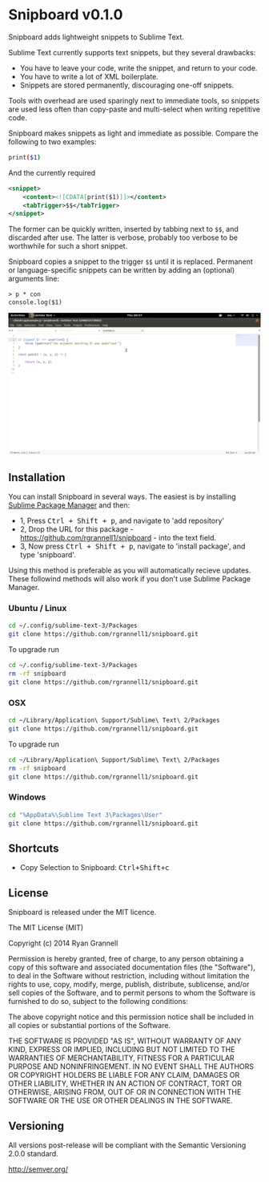 Snipboard v0.1.0
================

Snipboard adds lightweight snippets to Sublime Text.

Sublime Text currently supports text snippets, but they several drawbacks:

* You have to leave your code, write the snippet, and return to your code.
* You have to write a lot of XML boilerplate.
* Snippets are stored permanently, discouraging one-off snippets.

Tools with overhead are used sparingly next to immediate tools, so snippets are used less often than copy-paste and
multi-select when writing repetitive code.

Snipboard makes snippets as light and immediate as possible. Compare the following to two examples:

```bash
print($1)
```

And the currently required

```xml
<snippet>
	<content><![CDATA[print($1)]]></content>
	<tabTrigger>$$</tabTrigger>
</snippet>
```

The former can be quickly written, inserted by tabbing next to `$$`, and discarded after use. The latter is verbose,
probably too verbose to be worthwhile for such a short snippet.

Snipboard copies a snippet to the trigger `$$` until it is replaced. Permanent or language-specific snippets can be
written by adding an (optional) arguments line:

```
> p * con
console.log($1)
```

<img src="example.gif"></img>

## Installation

You can install Snipboard in several ways. The easiest is by installing [Sublime Package Manager](https://sublime.wbond.net/installation)
and then:

* 1, Press <kbd>Ctrl + Shift + p</kbd>, and navigate to 'add repository'
* 2, Drop the URL for this package - https://github.com/rgrannell1/snipboard - into the text field.
* 3, Now press <kbd>Ctrl + Shift + p</kbd>, navigate to 'install package', and type 'snipboard'.

Using this method is preferable as you will automatically recieve updates. These
followind methods will also work if you don't use Sublime Package Manager.

### Ubuntu / Linux

```bash
cd ~/.config/sublime-text-3/Packages
git clone https://github.com/rgrannell1/snipboard.git
```

To upgrade run

```bash
cd ~/.config/sublime-text-3/Packages
rm -rf snipboard
git clone https://github.com/rgrannell1/snipboard.git
```

### OSX

```bash
cd ~/Library/Application\ Support/Sublime\ Text\ 2/Packages
git clone https://github.com/rgrannell1/snipboard.git
```

To upgrade run

```bash
cd ~/Library/Application\ Support/Sublime\ Text\ 2/Packages
rm -rf snipboard
git clone https://github.com/rgrannell1/snipboard.git
```

### Windows

```bash
cd "%AppData%\Sublime Text 3\Packages\User"
git clone https://github.com/rgrannell1/snipboard.git
```

## Shortcuts

* Copy Selection to Snipboard: <kbd>Ctrl+Shift+c</kbd>

## License

Snipboard is released under the MIT licence.

The MIT License (MIT)

Copyright (c) 2014 Ryan Grannell

Permission is hereby granted, free of charge, to any person obtaining a copy
of this software and associated documentation files (the "Software"), to deal
in the Software without restriction, including without limitation the rights
to use, copy, modify, merge, publish, distribute, sublicense, and/or sell
copies of the Software, and to permit persons to whom the Software is
furnished to do so, subject to the following conditions:

The above copyright notice and this permission notice shall be included in all
copies or substantial portions of the Software.

THE SOFTWARE IS PROVIDED "AS IS", WITHOUT WARRANTY OF ANY KIND, EXPRESS OR
IMPLIED, INCLUDING BUT NOT LIMITED TO THE WARRANTIES OF MERCHANTABILITY,
FITNESS FOR A PARTICULAR PURPOSE AND NONINFRINGEMENT. IN NO EVENT SHALL THE
AUTHORS OR COPYRIGHT HOLDERS BE LIABLE FOR ANY CLAIM, DAMAGES OR OTHER
LIABILITY, WHETHER IN AN ACTION OF CONTRACT, TORT OR OTHERWISE, ARISING FROM,
OUT OF OR IN CONNECTION WITH THE SOFTWARE OR THE USE OR OTHER DEALINGS IN THE
SOFTWARE.

## Versioning

All versions post-release will be compliant with the Semantic Versioning 2.0.0 standard.

http://semver.org/

